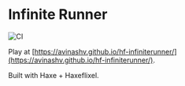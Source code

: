 # Infinite Runner

![CI](https://github.com/avinashv/hf-infiniterunner/workflows/CI/badge.svg)

Play at [https://avinashv.github.io/hf-infiniterunner/](https://avinashv.github.io/hf-infiniterunner/).

Built with Haxe + Haxeflixel.